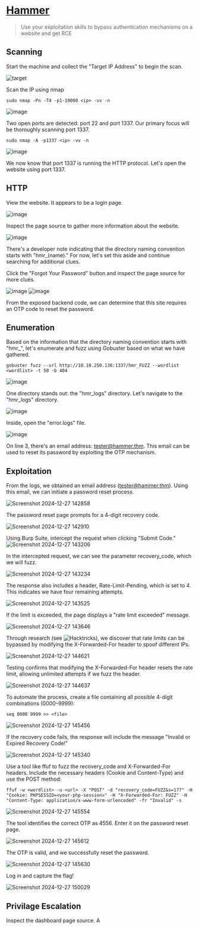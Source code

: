 # [Hammer](https://tryhackme.com/r/room/hammer)
> Use your exploitation skills to bypass authentication mechanisms on a website and get RCE

## Scanning

Start the machine and collect the "Target IP Address" to begin the scan.

![target](https://github.com/user-attachments/assets/4fbf364d-0821-4c10-a73d-d5901edc8fba)


Scan the IP using nmap 

```
sudo nmap -Pn -T4 -p1-10000 <ip> -vv -n
```

![image](https://github.com/user-attachments/assets/9a7a03a1-a5bd-4a4c-a672-f82950580ceb)

Two open ports are detected: port 22 and port 1337. Our primary focus will be thoroughly scanning port 1337.

```
sudo nmap -A -p1337 <ip> -vv -n
```

![image](https://github.com/user-attachments/assets/35d31347-3fdc-4666-be74-206653c7a68c)

We now know that port 1337 is running the HTTP protocol. Let's open the website using port 1337.

## HTTP

View the website. It appears to be a login page.

![image](https://github.com/user-attachments/assets/124b3b0c-9ee5-473b-995a-1410dfb8741f)

Inspect the page source to gather more information about the website.

![image](https://github.com/user-attachments/assets/d51ee046-c4b3-4412-bb9e-1f9cf48d6d17)

There's a developer note indicating that the directory naming convention starts with "hmr_(name)." For now, let's set this aside and continue searching for additional clues.

Click the "Forgot Your Password" button and inspect the page source for more clues.

![image](https://github.com/user-attachments/assets/db425a48-1137-4a2d-afa2-b03e16428992)
![image](https://github.com/user-attachments/assets/cc0fb13f-8956-4d81-abe3-5b31fe16dc64)

From the exposed backend code, we can determine that this site requires an OTP code to reset the password.

## Enumeration

Based on the information that the directory naming convention starts with "hmr_", let's enumerate and fuzz using Gobuster based on what we have gathered.

```
gobuster fuzz --url http://10.10.250.136:1337/hmr_FUZZ --wordlist <wordlist> -t 50 -b 404
```

![image](https://github.com/user-attachments/assets/5cb0d0f0-d33e-4cfc-bc77-1cf5dd06abe1)

One directory stands out: the "hmr_logs" directory. Let's navigate to the "hmr_logs" directory.

![image](https://github.com/user-attachments/assets/5022771c-9b61-410d-a055-649bfcf62b40)

Inside, open the "error.logs" file.

![image](https://github.com/user-attachments/assets/97aad702-f96a-49be-bc0b-f09b9c999e2c)

On line 3, there's an email address: tester@hammer.thm. This email can be used to reset its password by exploiting the OTP mechanism.

## Exploitation

From the logs, we obtained an email address (tester@hammer.thm). Using this email, we can initiate a password reset process.

![Screenshot 2024-12-27 142858](https://github.com/user-attachments/assets/91a3173f-9fd3-4e68-af23-a145fb597509)

The password reset page prompts for a 4-digit recovery code.

![Screenshot 2024-12-27 142910](https://github.com/user-attachments/assets/1a0b7ccb-1d05-4dc6-923d-e62217a61d20)

Using Burp Suite, intercept the request when clicking "Submit Code."
![Screenshot 2024-12-27 143206](https://github.com/user-attachments/assets/dc71695f-2b0d-410c-8232-472a46c0bac3)

In the intercepted request, we can see the parameter recovery_code, which we will fuzz.

![Screenshot 2024-12-27 143234](https://github.com/user-attachments/assets/e9b9c829-f09d-4614-a688-a6368de4a780)

The response also includes a header, Rate-Limit-Pending, which is set to 4. This indicates we have four remaining attempts.

![Screenshot 2024-12-27 143525](https://github.com/user-attachments/assets/f2eee9f9-9a53-4afd-a455-2c714bb5dd5d)

If the limit is exceeded, the page displays a "rate limit exceeded" message.

![Screenshot 2024-12-27 143646](https://github.com/user-attachments/assets/77d98f39-a6ba-479a-856a-25828de0a525)

Through research (see ![Hacktricks](https://hacktricks.boitatech.com.br/pentesting-web/rate-limit-bypass)), we discover that rate limits can be bypassed by modifying the X-Forwarded-For header to spoof different IPs.

![Screenshot 2024-12-27 144621](https://github.com/user-attachments/assets/41373c04-a6b3-46b1-9559-5a98b5c73e5b)

Testing confirms that modifying the X-Forwarded-For header resets the rate limit, allowing unlimited attempts if we fuzz the header.

![Screenshot 2024-12-27 144637](https://github.com/user-attachments/assets/ce3cfcf8-7f0f-4a93-a98b-42baede86993)

To automate the process, create a file containing all possible 4-digit combinations (0000–9999):

```
seq 0000 9999 >> <file>
```

![Screenshot 2024-12-27 145456](https://github.com/user-attachments/assets/abe2edd4-199d-4bd6-a94e-25c1363f520b)

If the recovery code fails, the response will include the message "Invalid or Expired Recovery Code!"

![Screenshot 2024-12-27 145340](https://github.com/user-attachments/assets/8f8efd4d-f4c8-4cc7-b456-b44472226861)

Use a tool like ffuf to fuzz the recovery_code and X-Forwarded-For headers. Include the necessary headers (Cookie and Content-Type) and use the POST method:

```
ffuf -w <wordlist> -u <url> -X "POST" -d "recovery_code=FUZZ&s=177" -H "Cookie: PHPSESSID=<your-php-session>" -H "X-Forwarded-For: FUZZ" -H "Content-Type: application/x-www-form-urlencoded" -fr "Invalid" -s
```

![Screenshot 2024-12-27 145554](https://github.com/user-attachments/assets/20a9c8e2-8113-4fc5-a151-cd5598e119c5)

The tool identifies the correct OTP as 4556. Enter it on the password reset page.

![Screenshot 2024-12-27 145612](https://github.com/user-attachments/assets/ce57c68f-7dbe-4d9f-8ccd-7b13b74ab252)

The OTP is valid, and we successfully reset the password.

![Screenshot 2024-12-27 145630](https://github.com/user-attachments/assets/3c68b862-dc58-4762-af39-0362a3cf3770)

Log in and capture the flag!

![Screenshot 2024-12-27 150029](https://github.com/user-attachments/assets/9fac0ea4-27b1-488f-895a-c8723ba5284f)

## Privilage Escalation

Inspect the dashboard page source. A <script> tag contains the variable jwtToken, which will be useful later.

![Screenshot 2024-12-27 150155](https://github.com/user-attachments/assets/05bcd6aa-aa7d-4c0d-8da0-fc506333eff9)

Listing the files reveals 188ade1.key, a potential JWT signing key.

![Screenshot 2024-12-27 150318](https://github.com/user-attachments/assets/d94dd22c-9125-4ede-9889-66904306cd23)

View the key using curl. Its contents confirm it is a signing key.

![Screenshot 2024-12-27 150421](https://github.com/user-attachments/assets/ed2d43a6-5dac-4e6e-bf27-bf947ba6e185)

Without elevated privileges, commands like cat are restricted.

![image](https://github.com/user-attachments/assets/292eb40e-253e-40a8-8c3c-1dfa65fc14bc)

Using [JWT.io](https://jwt.io), decode the jwtToken. The kid header is incorrect (/var/www/mykey.key) and the role is set to "user." Additionally, no signature exists.

![Screenshot 2024-12-27 150509](https://github.com/user-attachments/assets/0fa80781-7ca4-4019-b0e9-39c641d3f398)

Modify the JWT payload:
  1. Update the kid to /var/www/html/188ade1.key.
  2. Change the role from "user" to "admin."
  3. Sign the token using the contents of 188ade1.key.
Copy the new encoded JWT.

![Screenshot 2024-12-27 150558](https://github.com/user-attachments/assets/121e52d6-22dc-41e0-bc2f-6975a798ae30)

We can see on the burpsuite that if we use the old token, we can't execute the command.

![Screenshot 2024-12-27 150825](https://github.com/user-attachments/assets/3e8b3ab7-c81e-4f07-8764-317bf300ebfe)

Intercept a request with Burp Suite. Replace the Authorization header's token with the modified JWT.

![Screenshot 2024-12-27 150845](https://github.com/user-attachments/assets/4002435b-1e06-49b3-9f10-333b79e05c3d)

Now, with escalated privileges, execute restricted commands such as cat /home/ubuntu/flag.txt to capture the flag.

![Screenshot 2024-12-27 151046](https://github.com/user-attachments/assets/9ffbafbd-e3d4-44d1-a963-db384a776192)
